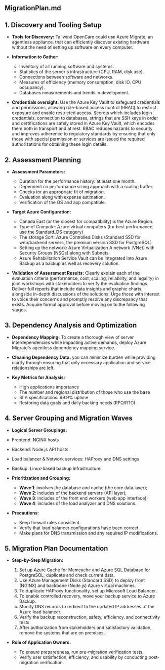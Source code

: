 ## MigrationPlan.md
## 1. Discovery and Tooling Setup 
- **Tools for Discovery:** Tailwind OpenCare could use Azure Migrate, an agentless appliance, that can efficiently discover existing hardware without the need of setting up software on every computer.

- **Information to Gather:**
  - Inventory of all running software and systems.
  - Statistics of the server's infrastructure (CPU, RAM, disk use).
  - Connections between software and networks.
  - Measures of efficiency (memory consumption, disk IO, CPU occupancy).
  - Databases measurements and trends in development.

- **Credentials oversight:**
  Use the Azure Key Vault to safeguard credentials and permissions, allowing role-based access control (RBAC) to restrict exposure and enable restricted access. Secrets which includes login credentials, connection to databases, strings that are SSH keys in order and certifications are safely stored in Azure Key Vault, which encodes them both in transport and at rest. RBAC reduces hazards to security and improves adherence to regulatory standards by ensuring that only those with special permission or services are issued the required authorizations for obtaining these login details.

## 2. Assessment Planning 

- **Assessment Parameters:**

  - Duration for the performance history: at least one month.
  - Dependent on performance sizing approach with a scaling buffer.
  - Checks for an appropriate fit of migration.
  - Evaluation along with expense estimation.
  - Verification of the OS and app compatible.

- **Target Azure Configuration:**

  - Canada East (or the closest for compatibility) is the Azure Region.
  - Type of Compute: Azure virtual computers (for best performance, use the Standard_DS category)
  - The storage Sort: Azure Controlled Disks (Standard SSD for web/backend servers, the premium version SSD for PostgreSQL)
  - Setting up the network: Azure Virtualization A network (VNet) with Security Groups (NSGs) along with Subnets
  - Azure Rehabilitation Service Vault can be integrated into Azure Backup as a backup as well as recovery solution.

- **Validation of Assessment Results:**
  Clearly explain each of the evaluation criteria (performance, cost, scaling, reliability, and legality) in joint workshops with stakeholders to verify the evaluation findings. Deliver full reports that include data insights and graphic charts, alongside in-depth discussions of the solutions. Urge those with interest to voice their concerns and promptly resolve any discrepancy that exists. Acquire formal approval before moving on to the following stages.

## 3. Dependency Analysis and Optimization
- **Dependency Mapping:** To create a thorough view of server interdependencies while impacting active demands, deploy Azure Migrate's agentless dependency mapping service.

- **Cleaning Dependency Data:** you can minimize burden while providing clarity through ensuring that only necessary application and service relationships are left.

- **Key Metrics for Analysis:**
  - High applications importance
  - The number and regional distribution of those who use the base
  - SLA specifications: 99.9% uptime
  - Restoring data goals and daily backing needs (RPO/RTO)

## 4. Server Grouping and Migration Waves 
- **Logical Server Groupings:**
 - Frontend: NGINX hosts 
 - Backend: Node.js API hosts 
 - Load balancer & Network services: HAProxy and DNS settings
 - Backup: Linux-based backup infrastructure

- **Prioritization and Grouping:**
   - **Wave 1**: involves the database and cache (the core data layer); 
   - **Wave 2**: includes of the backend servers (API layer); 
   - **Wave 3**: includes of the front end workers (web app interface); 
   - **Wave 4**: includes of the load analyzer and DNS solutions.

- **Precautions:**
   - Keep firewall rules consistent.
   - Verify that load balancer configurations have been correct.
   - Make plans for DNS transmission and any required IP modifications.

## 5. Migration Plan Documentation
 - **Step-by-Step Migration:**
   1. Set up Azure Cache for Memcache and Azure SQL Database for PostgreSQL; duplicate and check current data.
   2. Use Azure Management Disks (Standard SSD) to deploy front (NGINX) and backbone (Node.js) Azure virtual machines.
   3. To duplicate HAProxy functionality, set up Microsoft Load Balancer.
   4. To enable controlled recovery, move your backup service to Azure Backup.
   5. Modify DNS records to redirect to the updated IP addresses of the Azure load balancer.
   6. Verify the backup reconstruction, safety, efficiency, and connectivity tests.
   7. After authorization from stakeholders and satisfactory validation, remove the systems that are on premises.

- **Role of Application Owners:**
  - To ensure preparedness, run pre-migration verification tests.
  - Verify user satisfaction, efficiency, and usability by conducting post-migration verification.






